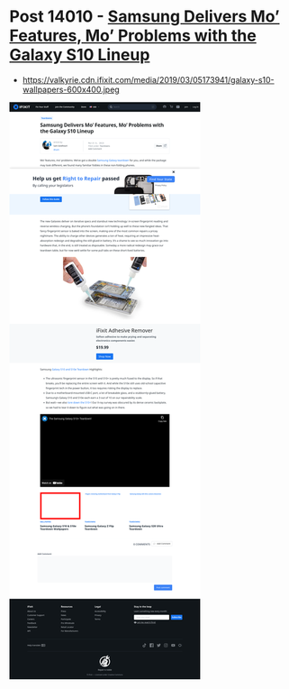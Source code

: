 # Post 14010 - [Samsung Delivers Mo&#8217; Features, Mo&#8217; Problems with the Galaxy S10 Lineup](https://www.ifixit.com/News/14010/galaxy-s10-teardown)

- https://valkyrie.cdn.ifixit.com/media/2019/03/05173941/galaxy-s10-wallpapers-600x400.jpeg

![screencap](screenshots/8969aa06-c67b-4610-aea8-a10b4265d291.png)
